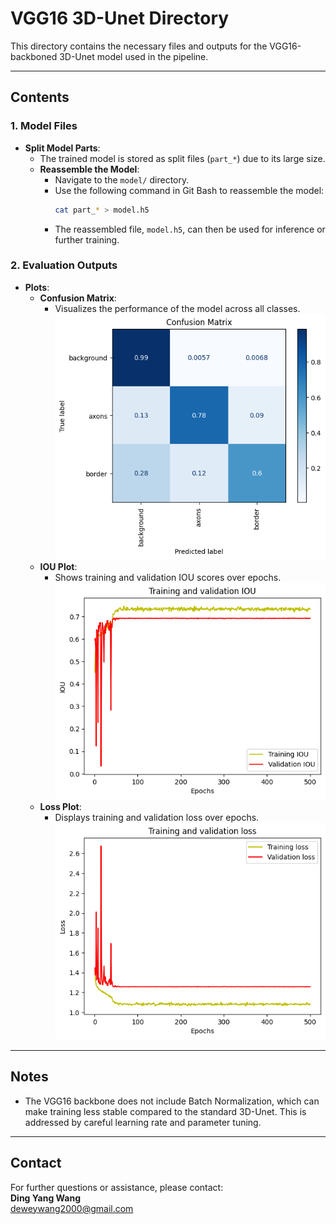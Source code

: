 # **VGG16 3D-Unet Directory**

This directory contains the necessary files and outputs for the VGG16-backboned 3D-Unet model used in the pipeline.

---

## **Contents**

### **1. Model Files**
- **Split Model Parts**:
  - The trained model is stored as split files (`part_*`) due to its large size.
  - **Reassemble the Model**:
    - Navigate to the `model/` directory.
    - Use the following command in Git Bash to reassemble the model:
      ```bash
      cat part_* > model.h5
      ```
    - The reassembled file, `model.h5`, can then be used for inference or further training.

### **2. Evaluation Outputs**
- **Plots**:
  - **Confusion Matrix**:
    - Visualizes the performance of the model across all classes.
![Confusion Matrix](./confusion_matrix.png)
  - **IOU Plot**:
    - Shows training and validation IOU scores over epochs.
![IOU Plot](./iou_plot.png)
  - **Loss Plot**:
    - Displays training and validation loss over epochs.
![Loss Plot](./loss_plot.png)

---

## **Notes**
- The VGG16 backbone does not include Batch Normalization, which can make training less stable compared to the standard 3D-Unet. This is addressed by careful learning rate and parameter tuning.

---

## **Contact**

For further questions or assistance, please contact:  
**Ding Yang Wang**  
[deweywang2000@gmail.com](mailto:deweywang2000@gmail.com)
